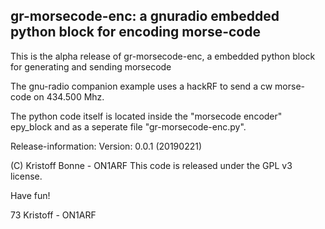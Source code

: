 gr-morsecode-enc: a gnuradio embedded python block for encoding morse-code
--------------------------------------------------------------------------


This is the alpha release of gr-morsecode-enc, a embedded python block for generating and
sending morsecode

The gnu-radio companion example uses a hackRF to send a cw morse-code on 434.500 Mhz.


The python code itself is located inside the "morsecode encoder" epy_block and as a seperate file "gr-morsecode-enc.py".



Release-information:
Version: 0.0.1 (20190221)


(C) Kristoff Bonne - ON1ARF
This code is released under the GPL v3 license.


Have fun!

73
Kristoff - ON1ARF
